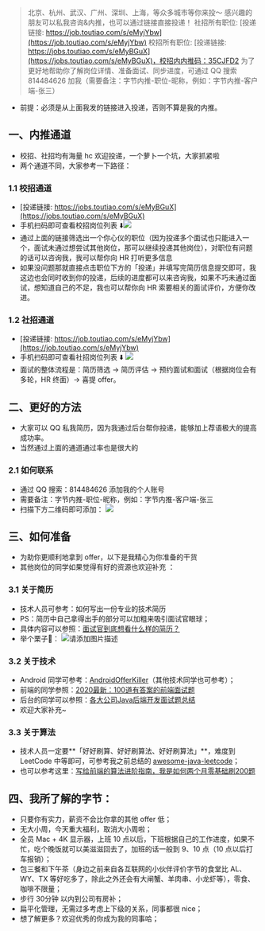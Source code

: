 > 北京、杭州、武汉、广州、深圳、上海，等众多城市等你来投～
感兴趣的朋友可以私我咨询&内推，也可以通过链接直接投递！
社招所有职位: [投递链接: https://job.toutiao.com/s/eMyjYbw](https://job.toutiao.com/s/eMyjYbw)
校招所有职位: [投递链接: https://jobs.toutiao.com/s/eMyBGuX](https://jobs.toutiao.com/s/eMyBGuX)，校招内内推码：35CJFD2
为了更好地帮助你了解岗位详情、准备面试、同步进度，可通过 QQ 搜索 814484626 加我（需要备注：字节内推-职位-昵称，例如：字节内推-客户端-张三）

- 前提：必须是从上面我发的链接进入投递，否则不算是我的内推。

## 一、内推通道
- 校招、社招均有海量 hc 欢迎投递，一个萝卜一个坑，大家抓紧啦
- 两个通道不同，大家参考一下路径：


### 1.1 校招通道
- [投递链接: https://jobs.toutiao.com/s/eMyBGuX](https://jobs.toutiao.com/s/eMyBGuX)
- 手机扫码即可查看校招岗位列表 ⬇️![](https://img-blog.csdnimg.cn/af5e0e6ddb12419992670d7798ef5249.png#pic_center)
- 通过上面的链接筛选出一个你心仪的职位（因为投递多个面试也只能进入一个，面试未通过想尝试其他岗位，那可以继续投递其他岗位），对职位有问题的话可以咨询我，我可以帮你向 HR 打听更多信息
- 如果没问题那就直接点击职位下方的「投递」并填写完简历信息提交即可，我这边也会同时收到你的投递，后续的进度都可以来咨询我，如果不巧未通过面试，想知道自己的不足，我也可以帮你向 HR 索要相关的面试评价，方便你改进。

### 1.2 社招通道
- [投递链接: https://job.toutiao.com/s/eMyjYbw](https://job.toutiao.com/s/eMyjYbw)
- 手机扫码即可查看社招岗位列表 ⬇️
![](https://img-blog.csdnimg.cn/6751554d179241a881aec444d0aa1a23.png#pic_center)
- 面试的整体流程是：简历筛选 -> 简历评估 -> 预约面试和面试（根据岗位会有多轮，HR 终面）-> 喜提 offer。


## 二、更好的方法

- 大家可以 QQ 私我简历，因为我通过后台帮你投递，能够加上荐语极大的提高成功率。
- 当然通过上面的通道通过率也是很大的

### 2.1 如何联系

- 通过 QQ 搜索：814484626 添加我的个人账号
- 需要备注：字节内推-职位-昵称，例如：字节内推-客户端-张三
- 扫描下方二维码即可添加：
![](https://img-blog.csdnimg.cn/1e757d496ec748a797db09ada39adfb1.png#pic_center)


## 三、如何准备

- 为助你更顺利地拿到 offer，以下是我精心为你准备的干货
- 其他岗位的同学如果觉得有好的资源也欢迎补充 ：

### 3.1 关于简历

- 技术人员可参考：如何写出一份专业的技术简历
- PS：简历中自己拿得出手的部分可以加粗来吸引面试官眼球；
- 具体内容可以参照：[面试官到底想看什么样的简历？](https://juejin.cn/post/6844903879973273607)
- 举个栗子🌰：
![请添加图片描述](https://img-blog.csdnimg.cn/f96261c9f76d4c24a64f964b6b4c7971.webp#pic_center)


### 3.2 关于技术

- Android 同学可参考：[AndroidOfferKiller](https://github.com/Blankj/AndroidOfferKiller)（其他技术同学也可参考）；
- 前端的同学参照：[2020最新：100道有答案的前端面试题](https://juejin.cn/post/6847902225423925255)
- 后台的同学可以参照：[各大公司Java后端开发面试题总结](https://blog.csdn.net/sinat_35512245/article/details/59056120)
- 欢迎大家补充~

### 3.3 关于算法

- 技术人员一定要**「好好刷算、好好刷算法、好好刷算法」**，难度到 LeetCode 中等即可，可参考我之前总结的 [awesome-java-leetcode](https://github.com/Blankj/awesome-java-leetcode)；
- 也可以参考这里：[写给前端的算法进阶指南，我是如何两个月零基础刷200题](https://juejin.cn/post/6847009772500156429)

## 四、我所了解的字节：

- 只要你有实力，薪资不会比你拿的其他 offer 低；
- 无大小周，今天重大福利，取消大小周啦；
- 全员 Mac + 4K 显示器，上班 10 点以后，下班根据自己的工作进度，如果不忙，吃个晚饭就可以美滋滋回去了，加班的话一般到 9、10 点（10 点以后打车报销）；
- 包三餐和下午茶（身边之前来自各互联网的小伙伴评价字节的食堂比 AL、WY、TX 等好吃多了，除此之外还会有大闸蟹、羊肉串、小龙虾等），零食、咖啡不限量；
- 步行 30分钟 以内到公司有房补；
- 扁平化管理，无需过多考虑上下级的关系，同事都很 nice；
- 想了解更多？欢迎优秀的你成为我的同事哈；

